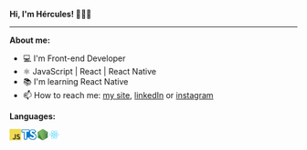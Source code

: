 **Hi, I'm Hércules! 👨‍🚀🚀**

---

**About me:**

- 💻 I'm Front-end Developer
- ⚛️ JavaScript | React | React Native
- 📚 I'm learning React Native
- 📫 How to reach me: [my site](https://portfolio-hrcules.vercel.app/), [linkedIn](https://www.linkedin.com/in/hrcules/) or [instagram](https://www.instagram.com/_hrcules_/)

**Languages:**

<img align="left" height="20" src="https://raw.githubusercontent.com/hrcules/hrcules/main/images/javascript.png">
<img align="left" height="20" src="https://raw.githubusercontent.com/hrcules/hrcules/master/images/typescript.png">
<img align="left" height="20" src="https://raw.githubusercontent.com/hrcules/hrcules/master/images/nodejs.png">
<img align="left" height="20" src="https://raw.githubusercontent.com/hrcules/hrcules/master/images/react.png">
